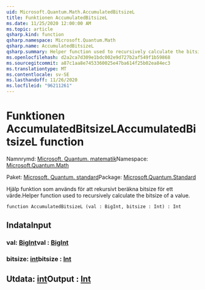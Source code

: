 ```yaml
---
uid: Microsoft.Quantum.Math.AccumulatedBitsizeL
title: Funktionen AccumulatedBitsizeL
ms.date: 11/25/2020 12:00:00 AM
ms.topic: article
qsharp.kind: function
qsharp.namespace: Microsoft.Quantum.Math
qsharp.name: AccumulatedBitsizeL
qsharp.summary: Helper function used to recursively calculate the bitsize of a value.
ms.openlocfilehash: d2a2ca7d309e1bdc002e9d727b2af549f1b59868
ms.sourcegitcommit: a87c1aa8e7453360025e47ba614f25b02ea84ec3
ms.translationtype: MT
ms.contentlocale: sv-SE
ms.lasthandoff: 11/26/2020
ms.locfileid: "96211261"
---
```

# <a name="accumulatedbitsizel-function"></a><span data-ttu-id="c73d7-102">Funktionen AccumulatedBitsizeL</span><span class="sxs-lookup"><span data-stu-id="c73d7-102">AccumulatedBitsizeL function</span></span>

<span data-ttu-id="c73d7-103">Namnrymd: [Microsoft. Quantum. matematik](xref:Microsoft.Quantum.Math)</span><span class="sxs-lookup"><span data-stu-id="c73d7-103">Namespace: [Microsoft.Quantum.Math](xref:Microsoft.Quantum.Math)</span></span>

<span data-ttu-id="c73d7-104">Paket: [Microsoft. Quantum. standard](https://nuget.org/packages/Microsoft.Quantum.Standard)</span><span class="sxs-lookup"><span data-stu-id="c73d7-104">Package: [Microsoft.Quantum.Standard](https://nuget.org/packages/Microsoft.Quantum.Standard)</span></span>


<span data-ttu-id="c73d7-105">Hjälp funktion som används för att rekursivt beräkna bitsize för ett värde.</span><span class="sxs-lookup"><span data-stu-id="c73d7-105">Helper function used to recursively calculate the bitsize of a value.</span></span>

```qsharp
function AccumulatedBitsizeL (val : BigInt, bitsize : Int) : Int
```


## <a name="input"></a><span data-ttu-id="c73d7-106">Indata</span><span class="sxs-lookup"><span data-stu-id="c73d7-106">Input</span></span>

### <a name="val--bigint"></a><span data-ttu-id="c73d7-107">val: [BigInt](xref:microsoft.quantum.lang-ref.bigint)</span><span class="sxs-lookup"><span data-stu-id="c73d7-107">val : [BigInt](xref:microsoft.quantum.lang-ref.bigint)</span></span>




### <a name="bitsize--int"></a><span data-ttu-id="c73d7-108">bitsize: [int](xref:microsoft.quantum.lang-ref.int)</span><span class="sxs-lookup"><span data-stu-id="c73d7-108">bitsize : [Int](xref:microsoft.quantum.lang-ref.int)</span></span>





## <a name="output--int"></a><span data-ttu-id="c73d7-109">Utdata: [int](xref:microsoft.quantum.lang-ref.int)</span><span class="sxs-lookup"><span data-stu-id="c73d7-109">Output : [Int](xref:microsoft.quantum.lang-ref.int)</span></span>

